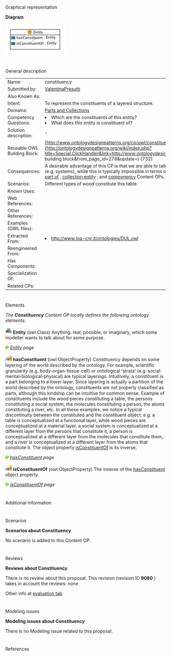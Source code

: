 # 

 Graphical representation



__Diagram__ 





[![Image:constituency.jpg](./Constituency.jpg)](../Image/Constituency.jpg.md "Image:constituency.jpg")





# 

 General description




|  |  |
| --- | --- |
|  Name:  |  constituency  |
|  Submitted by:  | [ValentinaPresutti](../User/ValentinaPresutti.md "User:ValentinaPresutti")  |
|  Also Known As:  |  |
|  Intent:  |  To represent the constituents of a layered structure.  |
|  Domains:  | [Parts and Collections](../Community/Parts_and_Collections.md "Community:Parts and Collections")  |
|  Competency Questions:  | <li>       Which are the constituents of this entity?      </li><li>       What does this entity is constituent of?      </li> |
|  Solution description:  |  -  |
|  Reusable OWL Building Block:  | [http://www.ontologydesignpatterns.org/cp/owl/constituency.owl](http://ontologydesignpatterns.org/wiki/index.php?title=Special:ClickHandler&link=http://www.ontologydesignpatterns.org/cp/owl/constituency.owl&message=OWL building block&from_page_id=276&update=)  (732)  |
|  Consequences:  |  A desirable advantage of this CP is that we are able to talk e.g. of physical constituents of  non-physical objects (e.g. systems), while this is typically impossible in terms of parts. This Content OP has to be distinguished from [part of](../PartOf/PartOf.md "Submissions:PartOf")  , [collection entity](http://ontologydesignpatterns.org/wiki/index.php?title=Submissions:CollectionEntiy&action=edit&redlink=1 "Submissions:CollectionEntiy (not yet written)")  , and [componency](../Componency/Componency.md "Submissions:Componency")  Content OPs.  |
|  Scenarios:  |  Different types of wood constitute this table.  |
|  Known Uses:  |  |
|  Web References:  |  |
|  Other References:  |  |
|  Examples (OWL files):  |  |
|  Extracted From:  | <li><a class="external free" href="http://www.loa-cnr.it/ontologies/DUL.owl" rel="nofollow" title="http://www.loa-cnr.it/ontologies/DUL.owl">        http://www.loa-cnr.it/ontologies/DUL.owl       </a></li> |
|  Reengineered From:  |  |
|  Has Components:  |  |
|  Specialization Of:  |  |
|  Related CPs:  |  |



  





# 

 Elements



_The
 __Constituency__ 
 Content OP locally defines the following ontology elements:_ 






[![Class](./20px-Class.gif)](../Image/Class.gif.md "Class")
__Entity__ 
 (owl:Class) Anything: real, possible, or imaginary, which some modeller wants to talk about for some purpose.
 



[![](./11px-ArrowRight.gif)](../Image/ArrowRight.gif.md "ArrowRight.gif")
_[Entity](../CollectionEntity/CollectionEntity.md "Submissions:Constituency/Entity") 
 page_ 




[![ObjectProperty](./20px-ObjectProperty.gif)](../Image/ObjectProperty.gif.md "ObjectProperty")
__hasConstituent__ 
 (owl:ObjectProperty) Constituency depends on some layering of the world described by the ontology. 
For example, scientiﬁc granularity (e.g. body-organ-tissue-cell) or ontological 'strata' (e.g. social-mental-biological-physical) are typical layerings. Intuitively, a constituent is a part belonging to a lower 
layer. Since layering is actually a partition of the world described by the ontology, constituents are not properly classiﬁed as parts, although this kindship can be intuitive for common sense. Example of constituents include the wood pieces constituting a table, the persons constituting a social system, the 
molecules constituting a person, the atoms constituting a river, etc. In all these examples, we notice a typical discontinuity between the constituted and the constituent object: e.g. a table is conceptualized at a functional layer, while wood pieces are conceptualized at a material layer, a social system is 
conceptualized at a different layer from the persons that constitute it, a person is conceptualized at a different layer from the molecules that constitute them, and a river is conceptualized at a different layer from the atoms that constitute it. The object property
 [isConstituentOf](./Constituency/isConstituentOf.md "Submissions:Constituency/isConstituentOf") 
 is its inverse.
 



[![](./11px-ArrowRight.gif)](../Image/ArrowRight.gif.md "ArrowRight.gif")
_[hasConstituent](./Constituency/hasConstituent.md "Submissions:Constituency/hasConstituent") 
 page_ 




[![ObjectProperty](./20px-ObjectProperty.gif)](../Image/ObjectProperty.gif.md "ObjectProperty")
__isConstituentOf__ 
 (owl:ObjectProperty) The inverse of the
 [hasConstituent](./Constituency/hasConstituent.md "Submissions:Constituency/hasConstituent") 
 object property.
 



[![](./11px-ArrowRight.gif)](../Image/ArrowRight.gif.md "ArrowRight.gif")
_[isConstituentOf](./Constituency/isConstituentOf.md "Submissions:Constituency/isConstituentOf") 
 page_ 


# 

 Additional information



# 

 Scenarios




__Scenarios about Constituency__ 


 No scenario is added to this Content OP.
 




# 

 Reviews




__Reviews about Constituency__ 


 There is no review about this proposal.
This revision (revision ID
 __9080__ 
 ) takes in account the reviews: none
 



 Other info at
 [evaluation tab](http://ontologydesignpatterns.org/wiki/index.php?title=Submissions:Constituency&action=evaluation "http://ontologydesignpatterns.org/wiki/index.php?title=Submissions:Constituency&action=evaluation") 





  





# 

 Modeling issues




__Modeling issues about Constituency__ 


 There is no Modeling issue related to this proposal.
 




  





# 

 References
